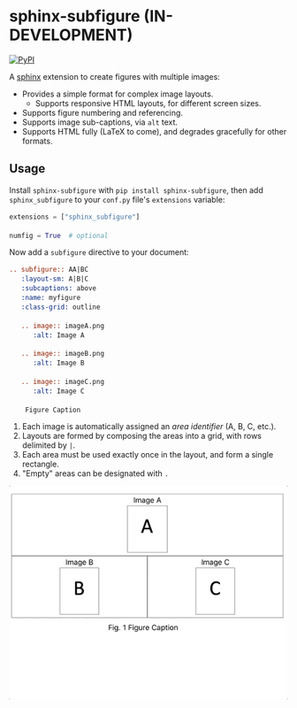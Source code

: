 # sphinx-subfigure (IN-DEVELOPMENT)

[![PyPI][pypi-badge]][pypi-link]

A [sphinx](https://www.sphinx-doc.org) extension to create figures with multiple images:

- Provides a simple format for complex image layouts.
  - Supports responsive HTML layouts, for different screen sizes.
- Supports figure numbering and referencing.
- Supports image sub-captions, via `alt` text.
- Supports HTML fully (LaTeX to come), and degrades gracefully for other formats.

## Usage

Install `sphinx-subfigure` with `pip install sphinx-subfigure`,
then add `sphinx_subfigure` to your `conf.py` file's `extensions` variable:

```python
extensions = ["sphinx_subfigure"]

numfig = True  # optional
```

Now add a `subfigure` directive to your document:

```restructuredtext
.. subfigure:: AA|BC
   :layout-sm: A|B|C
   :subcaptions: above
   :name: myfigure
   :class-grid: outline

   .. image:: imageA.png
      :alt: Image A

   .. image:: imageB.png
      :alt: Image B

   .. image:: imageC.png
      :alt: Image C

    Figure Caption
```

1. Each image is automatically assigned an *area identifier* (A, B, C, etc.).
2. Layouts are formed by composing the areas into a grid, with rows delimited by `|`.
3. Each area must be used exactly once in the layout, and form a single rectangle.
4. "Empty" areas can be designated with `.`

![Responsive sub-figure](subfigure-responsive.gif)

[pypi-badge]: https://img.shields.io/pypi/v/sphinx_subfigure.svg
[pypi-link]: https://pypi.org/project/sphinx_subfigure
